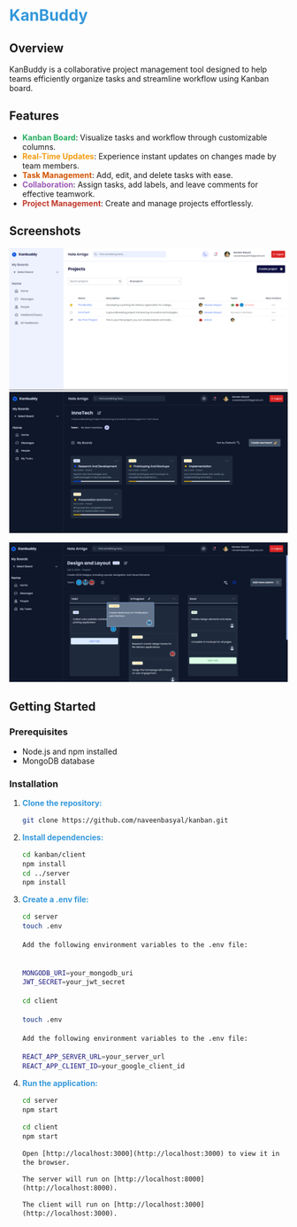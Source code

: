 # <span style="color: #3498db;">KanBuddy</span>

## Overview

KanBuddy is a collaborative project management tool designed to help teams efficiently organize tasks and streamline workflow using  Kanban board.

## Features

- **<span style="color: #27ae60;">Kanban Board</span>**: Visualize tasks and workflow through customizable columns.
- **<span style="color: #f39c12;">Real-Time Updates</span>**: Experience instant updates on changes made by team members.
- **<span style="color: #d35400;">Task Management</span>**: Add, edit, and delete tasks with ease.
- **<span style="color: #9b59b6;">Collaboration</span>**: Assign tasks, add labels, and leave comments for effective teamwork.
- **<span style="color: #c0392b;">Project Management</span>**: Create and manage projects effortlessly.

## Screenshots

![Screenshot](index.png)
![Screenshot](3.png)

![Screenshot](4.png)

## Getting Started

### Prerequisites

- Node.js and npm installed
- MongoDB database

### Installation

1. **<span style="color: #3498db;">Clone the repository:</span>**

   ```bash
   git clone https://github.com/naveenbasyal/kanban.git

   ```

2. **<span style="color: #3498db;">Install dependencies:</span>**

   ```bash
   cd kanban/client
   npm install
   cd ../server
   npm install

   ```

3. **<span style="color: #3498db;">Create a .env file:</span>**

   ```bash
   cd server
   touch .env

   Add the following environment variables to the .env file:


   MONGODB_URI=your_mongodb_uri
   JWT_SECRET=your_jwt_secret

   cd client

   touch .env

   Add the following environment variables to the .env file:

   REACT_APP_SERVER_URL=your_server_url
   REACT_APP_CLIENT_ID=your_google_client_id


   ```

4. **<span style="color: #3498db;">Run the application:</span>**

   ```bash
   cd server
   npm start
   ```

   ```bash
   cd client
   npm start
   ```

   ```
   Open [http://localhost:3000](http://localhost:3000) to view it in the browser.
   ```

   ```
   The server will run on [http://localhost:8000](http://localhost:8000).
   ```

   ```
   The client will run on [http://localhost:3000](http://localhost:3000).
   ```
